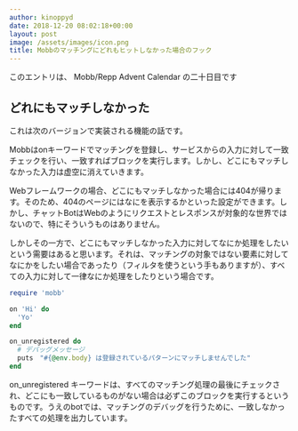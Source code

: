 ```yaml
---
author: kinoppyd
date: 2018-12-20 08:02:18+00:00
layout: post
image: /assets/images/icon.png
title: Mobbのマッチングにどれもヒットしなかった場合のフック
---
```


このエントリは、 Mobb/Repp Advent Calendar の二十日目です





## どれにもマッチしなかった


これは次のバージョンで実装される機能の話です。

Mobbはonキーワードでマッチングを登録し、サービスからの入力に対して一致チェックを行い、一致すればブロックを実行します。しかし、どこにもマッチしなかった入力は虚空に消えていきます。

Webフレームワークの場合、どこにもマッチしなかった場合には404が帰ります。そのため、404のページにはなにを表示するかといった設定ができます。しかし、チャットBotはWebのようにリクエストとレスポンスが対象的な世界ではないので、特にそういうものはありません。

しかしその一方で、どこにもマッチしなかった入力に対してなにか処理をしたいという需要はあると思います。それは、マッチングの対象ではない要素に対してなにかをしたい場合であったり（フィルタを使うという手もありますが）、すべての入力に対して一律なにか処理をしたりという場合です。

```ruby
require 'mobb'

on 'Hi' do
  'Yo'
end

on_unregistered do
  # デバッグメッセージ
  puts　"#{@env.body} は登録されているパターンにマッチしませんでした"
end
```

on_unregistered キーワードは、すべてのマッチング処理の最後にチェックされ、どこにも一致しているものがない場合は必ずこのブロックを実行するというものです。うえのbotでは、マッチングのデバッグを行うために、一致しなかったすべての処理を出力しています。
